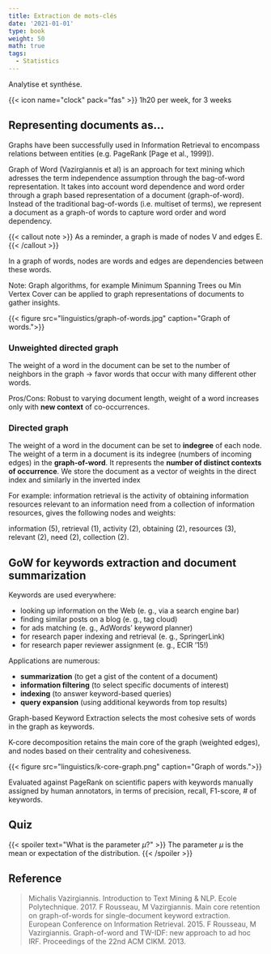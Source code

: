 ```yaml
---
title: Extraction de mots-clés
date: '2021-01-01'
type: book
weight: 50
math: true
tags:
  - Statistics
---
```


Analytise et synthése.

<!--more-->

{{< icon name="clock" pack="fas" >}} 1h20 per week, for 3 weeks

## Representing documents as...

Graphs have been successfully used in Information Retrieval to encompass relations between entities (e.g. PageRank [Page et al., 1999]).

Graph of Word (Vazirgiannis et al) is an approach for text mining which adresses the term independence assumption through the bag-of-word representation. It takes into account word dependence and word order through a graph based representation of a document (graph-of-word). Instead of the traditional bag-of-words (i.e. multiset of terms), we represent a document as a graph-of words to capture word order and word dependency.

{{< callout note >}}
As a reminder, a graph is made of nodes V and edges E.
{{< /callout >}}

In a graph of words, nodes are words and edges are dependencies between these words.

Note: Graph algorithms, for example Minimum Spanning Trees ou Min Vertex Cover can be applied to graph representations of documents to gather insights.

{{< figure src="linguistics/graph-of-words.jpg" caption="Graph of words.">}}

### Unweighted directed graph

The weight of a word in the document can be set to the number of neighbors in the graph -> favor words that occur with many different other words.

Pros/Cons: Robust to varying document length, weight of a word increases only with **new context** of co-occurrences.

### Directed graph

The weight of a word in the document can be set to **indegree** of each node. The weight of a term in a document is its indegree (numbers of incoming edges) in the **graph-of-word**. It represents the **number of distinct contexts of occurrence**. We store the document as a vector of weights in the direct index and similarly in the inverted index

For example: information retrieval is the activity of obtaining information resources relevant to an information need from a collection of information resources, gives the following nodes and weights:

information (5), retrieval (1), activity (2), obtaining (2), resources (3), relevant (2), need (2), collection (2).

## GoW for keywords extraction and document summarization

Keywords are used everywhere:
- looking up information on the Web (e. g., via a search engine bar)
- finding similar posts on a blog (e. g., tag cloud)
- for ads matching (e. g., AdWords’ keyword planner)
- for research paper indexing and retrieval (e. g., SpringerLink)
- for research paper reviewer assignment (e. g., ECIR ’15!)

Applications are numerous:
- **summarization** (to get a gist of the content of a document)
- **information filtering** (to select specific documents of interest)
- **indexing** (to answer keyword-based queries)
- **query expansion** (using additional keywords from top results)

Graph-based Keyword Extraction selects the most cohesive sets of words in the graph as keywords.

K-core decomposition retains the main core of the graph (weighted edges), and nodes based on their centrality and cohesiveness.

{{< figure src="linguistics/k-core-graph.png" caption="Graph of words.">}}

Evaluated against PageRank on scientific papers with keywords manually assigned by human annotators, in terms of precision, recall, F1-score, # of keywords.

## Quiz

{{< spoiler text="What is the parameter $\mu$?" >}}
The parameter $\mu$ is the mean or expectation of the distribution.
{{< /spoiler >}}

## Reference

> Michalis Vazirgiannis. Introduction to Text Mining & NLP. Ecole Polytechnique. 2017.
> F Rousseau, M Vazirgiannis. Main core retention on graph-of-words for single-document keyword extraction. European Conference on Information Retrieval. 2015.
> F Rousseau, M Vazirgiannis. Graph-of-word and TW-IDF: new approach to ad hoc IRF. Proceedings of the 22nd ACM CIKM. 2013.